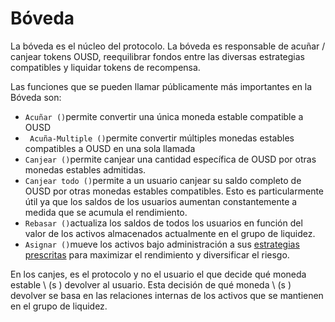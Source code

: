 # Bóveda

La bóveda es el núcleo del protocolo. La bóveda es responsable de acuñar / canjear tokens OUSD, reequilibrar fondos entre las diversas estrategias compatibles y liquidar tokens de recompensa.

Las funciones que se pueden llamar públicamente más importantes en la Bóveda son:

* `Acuñar ()`permite convertir una única moneda estable compatible a OUSD
* ` Acuña-Multiple ()`permite convertir múltiples monedas estables compatibles a OUSD en una sola llamada
* `Canjear ()`permite canjear una cantidad específica de OUSD por otras monedas estables admitidas.
* `Canjear todo ()`permite a un usuario canjear su saldo completo de OUSD por otras monedas estables compatibles. Esto es particularmente útil ya que los saldos de los usuarios aumentan constantemente a medida que se acumula el rendimiento.
* `Rebasar ()`actualiza los saldos de todos los usuarios en función del valor de los activos almacenados actualmente en el grupo de liquidez.
* `Asignar ()`mueve los activos bajo administración a sus [estrategias prescritas](strategies.md) para maximizar el rendimiento y diversificar el riesgo.

En los canjes, es el protocolo y no el usuario el que decide qué moneda estable \ (s \) devolver al usuario. Esta decisión de qué moneda \ (s \) devolver se basa en las relaciones internas de los activos que se mantienen en el grupo de liquidez.



